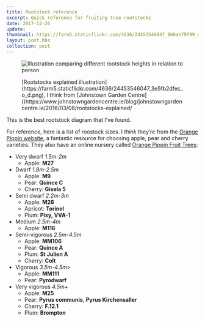 ```yaml
---
title: Rootstock reference
excerpt: Quick reference for fruiting tree rootstocks
date: 2017-12-26
update: 
thumbnail: https://farm5.staticflickr.com/4636/24453546047_966ab79f99_q_d.jpg
layout: post.hbs
collection: post
---
```


<figure>

![Illustration comparing different rootstock heights in relation to person](https://farm5.staticflickr.com/4636/24453546047_966ab79f99_z_d.jpg)

<figcaption>[Rootstocks explained illustration](https://farm5.staticflickr.com/4636/24453546047_3e5fb2dfec_o_d.png), I think from [Johnstown Garden Centre]()https://www.johnstowngardencentre.ie/blog/johnstowngardencentre.ie/2016/03/08/rootstocks-explained/</figcaption>
</figure>

This is the best rootstock diagram that I’ve found.

For reference, here is a list of roostock sizes. I _think_ they’re from the [Orange Pippin website](https://www.orangepippin.com/apples), a fantastic resource for choosing apple, pear and cherry varieties. They also have an online nursery called [Orange Pippin Fruit Trees](https://www.orangepippintrees.co.uk/):

* Very dwarf _1.5m-2m_
  * Apple: **M27**
* Dwarf _1.8m-2.5m_
  * Apple: **M9**
  * Pear: **Quince C**
  * Cherry: **Gisela 5**
* Semi dwarf _2.2m-3m_
  * Apple: **M26**
  * Apricot: **Torinel**
  * Plum: **Pixy, VVA-1**
* Medium _2.5m-4m_
  * Apple: **M116**
* Semi-vigorous _2.5m-4.5m_
  * Apple: **MM106**
  * Pear: **Quince A**
  * Plum: **St Julien A**
  * Cherry: **Colt**
* Vigorous _3.5m-4.5m>_
  * Apple: **MM111**
  * Pear: **Pyrodwarf**
* Very vigorous _4.5m+_
  * Apple: **M25**
  * Pear: **Pyrus communis**, **Pyrus Kirchensaller**
  * Cherry: **F.12.1**
  * Plum: **Brompton**
